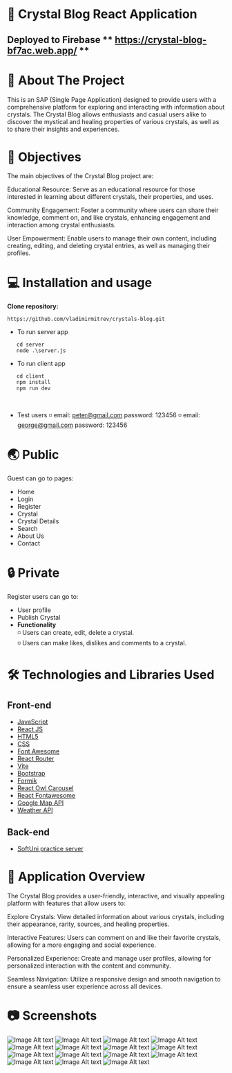 # :gem: Crystal Blog React Application

## Deployed to Firebase ** https://crystal-blog-bf7ac.web.app/ **

# 📖 About The Project
This is an SAP (Single Page Application) designed to provide users with a comprehensive platform for exploring and interacting with information about crystals. The Crystal Blog allows enthusiasts and casual users alike to discover the mystical and healing properties of various crystals, as well as to share their insights and experiences.

# 🎯 Objectives
The main objectives of the Crystal Blog project are:

Educational Resource: Serve as an educational resource for those interested in learning about different crystals, their properties, and uses.

Community Engagement: Foster a community where users can share their knowledge, comment on, and like crystals, enhancing engagement and interaction among crystal enthusiasts.

User Empowerment: Enable users to manage their own content, including creating, editing, and deleting crystal entries, as well as managing their profiles.

# 💻 Installation and usage
 
**Clone repository:**
 
 ```
https://github.com/vladimirmitrev/crystals-blog.git
 ```
 
 * To run server app
    <br/>
 ```
    cd server
    node .\server.js
 ```
 * To run client app
 ```
    cd client
    npm install
    npm run dev
 ```
 
 <br/>

 * Test users
   :white_medium_small_square: email: peter@gmail.com  password: 123456
   :white_medium_small_square: email: george@gmail.com  password: 123456
   
# :earth_asia: Public

Guest can go to pages:
* Home
* Login
* Register
* Crystal
* Crystal Details
* Search
* About Us
* Contact

# :lock: Private

Register users can go to:

* User profile
* Publish Crystal
* **Functionality**
  <br/>
  :white_medium_small_square: Users can create, edit, delete a crystal.
    <br/>
  :white_medium_small_square: Users can make likes, dislikes and comments to a crystal.


# 🛠️ Technologies and Libraries Used

## Front-end
- [JavaScript](https://developer.mozilla.org/en-US/docs/Web/JavaScript)
- [React JS](https://reactjs.org/)
- [HTML5](https://developer.mozilla.org/en-US/docs/Glossary/HTML5)
- [CSS](https://developer.mozilla.org/en-US/docs/Web/CSS)
- [Font Awesome](https://fontawesome.com/v5.15/how-to-use/on-the-web/using-with/react)
- [React Router](https://reactrouter.com/)
- [Vite](https://vitejs.dev/)
- [Bootstrap](https://getbootstrap.com/docs/5.3/getting-started/introduction/)
- [Formik](https://formik.org/docs/overview)
- [React Owl Carousel](https://www.npmjs.com/package/react-owl-carousel)
- [React Fontawesome](https://docs.fontawesome.com/v5/web/use-with/react/)
- [Google Map API](https://developers.google.com/maps/documentation/embed/get-started)
- [Weather API](https://openweathermap.org/api)


## Back-end

- [SoftUni practice server](https://github.com/softuni-practice-server/softuni-practice-server)

# :scroll: Application Overview
The Crystal Blog provides a user-friendly, interactive, and visually appealing platform with features that allow users to:

Explore Crystals: View detailed information about various crystals, including their appearance, rarity, sources, and healing properties.

Interactive Features: Users can comment on and like their favorite crystals, allowing for a more engaging and social experience.

Personalized Experience: Create and manage user profiles, allowing for personalized interaction with the content and community.

Seamless Navigation: Utilize a responsive design and smooth navigation to ensure a seamless user experience across all devices.

# :camera: Screenshots

![Image Alt text](/github_images/home.png?raw=true)
![Image Alt text](/github_images/crystals-catalog.png?raw=true)
![Image Alt text](/github_images/crystal-like.png?raw=true)
![Image Alt text](/github_images/comments.png?raw=true)
![Image Alt text](/github_images/search-1.png?raw=true)
![Image Alt text](/github_images/search.-2png.png?raw=true)
![Image Alt text](/github_images/register.png?raw=true)
![Image Alt text](/github_images/login.png?raw=true)
![Image Alt text](/github_images/contact.png?raw=true)
![Image Alt text](/github_images/about.png?raw=true)
![Image Alt text](/github_images/user-profile.png?raw=true)
![Image Alt text](/github_images/responsive-1.png?raw=true)
![Image Alt text](/github_images/responsive-2.png?raw=true)
![Image Alt text](/github_images/responsive-3.png?raw=true)
![Image Alt text](/github_images/responsive-4.png?raw=true)
